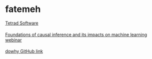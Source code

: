 # fatemeh

[Tetrad Software](https://www.cmu.edu/dietrich/philosophy/tetrad/#:~:text=Tetrad%20contains%20more%20than%2020,estimation%2C%20assessment%2C%20and%20comparison)
####
[Foundations of causal inference and its impacts on machine learning webinar](https://www.youtube.com/watch?v=LALfQStONEc)
####
[dowhy GitHub link](https://github.com/py-why/dowhy)
